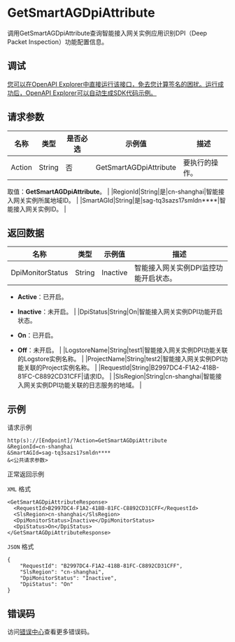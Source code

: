 # GetSmartAGDpiAttribute

调用GetSmartAGDpiAttribute查询智能接入网关实例应用识别DPI（Deep Packet Inspection）功能配置信息。

## 调试

[您可以在OpenAPI Explorer中直接运行该接口，免去您计算签名的困扰。运行成功后，OpenAPI Explorer可以自动生成SDK代码示例。](https://api.aliyun.com/#product=Smartag&api=GetSmartAGDpiAttribute&type=RPC&version=2018-03-13)

## 请求参数

|名称|类型|是否必选|示例值|描述|
|--|--|----|---|--|
|Action|String|否|GetSmartAGDpiAttribute|要执行的操作。

 取值：**GetSmartAGDpiAttribute**。 |
|RegionId|String|是|cn-shanghai|智能接入网关实例所属地域ID。 |
|SmartAGId|String|是|sag-tq3sazs17smldn\*\*\*\*|智能接入网关实例ID。 |

## 返回数据

|名称|类型|示例值|描述|
|--|--|---|--|
|DpiMonitorStatus|String|Inactive|智能接入网关实例DPI监控功能开启状态。

 -   **Active**：已开启。
-   **Inactive**：未开启。 |
|DpiStatus|String|On|智能接入网关实例DPI功能开启状态。

 -   **On**：已开启。
-   **Off**：未开启。 |
|LogstoreName|String|test1|智能接入网关实例DPI功能关联的Logstore实例名称。 |
|ProjectName|String|test2|智能接入网关实例DPI功能关联的Project实例名称。 |
|RequestId|String|B2997DC4-F1A2-418B-81FC-C8892CD31CFF|请求ID。 |
|SlsRegion|String|cn-shanghai|智能接入网关实例DPI功能关联的日志服务的地域。 |

## 示例

请求示例

```
http(s)://[Endpoint]/?Action=GetSmartAGDpiAttribute
&RegionId=cn-shanghai
&SmartAGId=sag-tq3sazs17smldn****
&<公共请求参数>
```

正常返回示例

`XML` 格式

```
<GetSmartAGDpiAttributeResponse>
  <RequestId>B2997DC4-F1A2-418B-81FC-C8892CD31CFF</RequestId>
  <SlsRegion>cn-shanghai</SlsRegion>
  <DpiMonitorStatus>Inactive</DpiMonitorStatus>
  <DpiStatus>On</DpiStatus>
</GetSmartAGDpiAttributeResponse>
```

`JSON` 格式

```
{
	"RequestId": "B2997DC4-F1A2-418B-81FC-C8892CD31CFF",
	"SlsRegion": "cn-shanghai",
	"DpiMonitorStatus": "Inactive",
	"DpiStatus": "On"
}
```

## 错误码

访问[错误中心](https://error-center.aliyun.com/status/product/Smartag)查看更多错误码。

